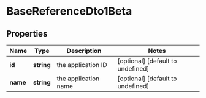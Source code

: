 # BaseReferenceDto1Beta

## Properties

Name | Type | Description | Notes
------------ | ------------- | ------------- | -------------
**id** | **string** | the application ID | [optional] [default to undefined]
**name** | **string** | the application name | [optional] [default to undefined]

